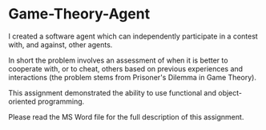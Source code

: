 # Game-Theory-Agent
I created a software agent which can independently participate in a contest with, and against, other agents.

In short the problem involves an assessment of when it is better to cooperate with, or to cheat, others based on previous experiences and interactions (the problem stems from Prisoner's Dilemma in Game Theory).

This assignment demonstrated the ability to use functional and object-oriented programming.

Please read the MS Word file for the full description of this assignment.
